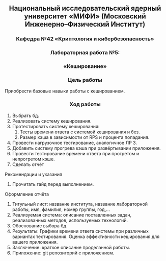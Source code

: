 ## <div align="center"> Национальный исследовательский ядерный университет «МИФИ» (Московский Инженерно–Физический Институт)


### <div align="center"> Кафедра №42 «Криптология и кибербезопасность»


### <div align="center"> Лабораторная работа №5: 
### <div align="center">«Кеширование»


### <div align="center"> Цель работы


Приобрести базовые навыки работы с кешированием.

### <div align="center"> Ход работы

1. Выбрать бд.
2. Реализовать систему кеширования.
3. Протестировать систему кеширования:
   1. Тесты времени ответа с системой кеширования и без. 
   2. Размер кэша в зависимости от RPS и процента попадания.
4. Провести нагрузочное тестирование, аналогичное ЛР 3.
5. Добавить систему прогрева кэша при развёртывании приложения.
6. Провести тестирование времени ответа при прогретом и непрогретом кэше.
7. Сделать отчёт

Рекомендации и указания

1. Прочитать гайд перед выполнением.

Оформление отчёта
1. Титульный лист: название института, название лабораторной работы, имя, фамилия,
номер группы, год,…
1. Реализуемая система: описание поставленных задач, реализованных методов, используемых технологий.
2. Обоснование выбора бд.
3. Результаты: Графики времени ответа системы при различных вариантах тестирования. Оценка эффективности кеширования для вашего приложения.
4. Заключение: краткое описание проделанной работы.
5. Приложение: git репозиторий с приложением.